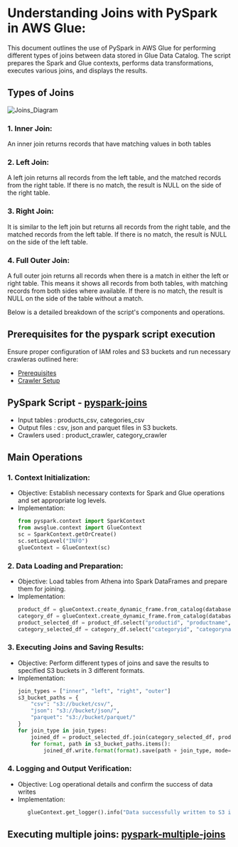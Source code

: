
# Understanding Joins with PySpark in AWS Glue:

This document outlines the use of PySpark in AWS Glue for performing different types of joins between data stored in Glue Data Catalog. The script prepares the Spark and Glue contexts, performs data transformations, executes various joins, and displays the results.

## Types of Joins

![Joins_Diagram](https://github.com/sarutlaa/tinitiate-aws-glue/assets/141533429/4e134bfc-8804-4f57-80e6-af11137383af)


### 1. Inner Join: 
An inner join returns records that have matching values in both tables
   
### 2. Left Join: 
A left join returns all records from the left table, and the matched records from the right table. If there is no match, the result is NULL on the side of the right table.
  
### 3. Right Join: 
It is similar to the left join but returns all records from the right table, and the matched records from the left table. If there is no match, the result is NULL on the side of the left table.

### 4. Full Outer Join: 
A full outer join returns all records when there is a match in either the left or right table. This means it shows all records from both tables, with matching records from both sides where available. If there is no match, the result is NULL on the side of the table without a match.

Below is a detailed breakdown of the script's components and operations.

## Prerequisites for the pyspark script execution

Ensure proper configuration of IAM roles and S3 buckets and run necessary crawleras outlined here:

* [Prerequisites]((/prerequisites.md)) 
* [Crawler Setup](/aws-glue-crawler.md)


## PySpark Script - [pyspark-joins](../glue-code/ti-pyspark-joins.py)
- Input tables          : products_csv, categories_csv
- Output files          : csv, json and parquet files in S3 buckets.
- Crawlers used         : product_crawler, category_crawler


## Main Operations
### 1. Context Initialization:
  - Objective: Establish necessary contexts for Spark and Glue operations and set appropriate log levels.
  - Implementation:
    ```python
    from pyspark.context import SparkContext
    from awsglue.context import GlueContext
    sc = SparkContext.getOrCreate()
    sc.setLogLevel("INFO")
    glueContext = GlueContext(sc)
    ```
### 2. Data Loading and Preparation:
  - Objective: Load tables from Athena into Spark DataFrames and prepare them for joining.
  - Implementation:
    ```python
    product_df = glueContext.create_dynamic_frame.from_catalog(database="glue_db", table_name="products_csv").toDF()
    category_df = glueContext.create_dynamic_frame.from_catalog(database="glue_db", table_name="categories_csv").toDF()
    product_selected_df = product_df.select("productid", "productname", "categoryid", "unit_price").withColumnRenamed("categoryid", "product_categoryid")
    category_selected_df = category_df.select("categoryid", "categoryname")
    ```

### 3. Executing Joins and Saving Results:
  - Objective: Perform different types of joins and save the results to specified S3 buckets in 3 different formats.
  - Implementation:
    ```python
    join_types = ["inner", "left", "right", "outer"]
    s3_bucket_paths = {
        "csv": "s3://bucket/csv/",
        "json": "s3://bucket/json/",
        "parquet": "s3://bucket/parquet/"
    }
    for join_type in join_types:
        joined_df = product_selected_df.join(category_selected_df, product_selected_df["product_categoryid"] == category_selected_df["categoryid"], join_type)
        for format, path in s3_bucket_paths.items():
            joined_df.write.format(format).save(path + join_type, mode="overwrite")
      ```
     
### 4. Logging and Output Verification:
   - Objective: Log operational details and confirm the success of data writes
   - Implementation:
     ```python
        glueContext.get_logger().info("Data successfully written to S3 in all formats.")
      ```

## Executing multiple joins: [pyspark-multiple-joins](glue-pyspark-multiple-joins.md)
